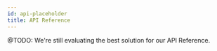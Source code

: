 ```yaml
---
id: api-placeholder
title: API Reference
---
```


@TODO: We're still evaluating the best solution for our API Reference.
